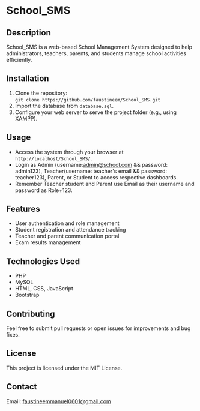 # School_SMS

## Description
School_SMS is a web-based School Management System designed to help administrators, teachers, parents, and students manage school activities efficiently.

## Installation
1. Clone the repository:  
   `git clone https://github.com/faustineem/School_SMS.git`  
2. Import the database from `database.sql`.  
3. Configure your web server to serve the project folder (e.g., using XAMPP).  

## Usage
- Access the system through your browser at `http://localhost/School_SMS/`.  
- Login as Admin (username:admin@school.com && password: admin123), Teacher(username: teacher's email && password: teacher123), Parent, or Student to access respective dashboards.
- Remember Teacher student and Parent use Email as their username and password as Role+123.  

## Features
- User authentication and role management  
- Student registration and attendance tracking  
- Teacher and parent communication portal  
- Exam results management  

## Technologies Used
- PHP  
- MySQL  
- HTML, CSS, JavaScript  
- Bootstrap  

## Contributing
Feel free to submit pull requests or open issues for improvements and bug fixes.

## License
This project is licensed under the MIT License.

## Contact
Email: faustineemmanuel0601@gmail.com
